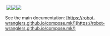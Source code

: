&nbsp;<a href="None/actions/workflows/tests.yml"><img src="None/actions/workflows/tests.yml/badge.svg"></a><a href="None/actions/workflows/docs.yml"><img src="None/actions/workflows/docs.yml/badge.svg"></a><a href="None/actions/workflows/notebook-pipeline.yml"><img src="None/actions/workflows/notebook-pipeline.yml/badge.svg"></a>&nbsp; 

See the main documentation: [https://robot-wranglers.github.io/compose.mk/](https://robot-wranglers.github.io/compose.mk/)
